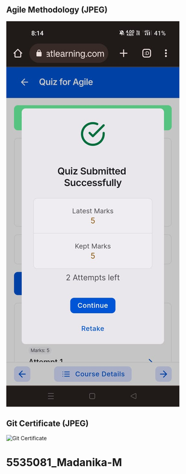 ## Agile Methodology (JPEG)
![Agile Image](sdlc/Agile.jpeg)

## Git Certificate (JPEG)
![Git Certificate](git/certificate.jpeg)
# 5535081_Madanika-M
